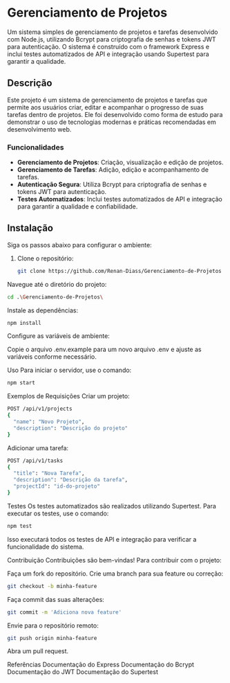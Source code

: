 # Gerenciamento de Projetos

Um sistema simples de gerenciamento de projetos e tarefas desenvolvido com Node.js, utilizando Bcrypt para criptografia de senhas e tokens JWT para autenticação. O sistema é construído com o framework Express e inclui testes automatizados de API e integração usando Supertest para garantir a qualidade.

## Descrição

Este projeto é um sistema de gerenciamento de projetos e tarefas que permite aos usuários criar, editar e acompanhar o progresso de suas tarefas dentro de projetos. Ele foi desenvolvido como forma de estudo para demonstrar o uso de tecnologias modernas e práticas recomendadas em desenvolvimento web.

### Funcionalidades
- **Gerenciamento de Projetos**: Criação, visualização e edição de projetos.
- **Gerenciamento de Tarefas**: Adição, edição e acompanhamento de tarefas.
- **Autenticação Segura**: Utiliza Bcrypt para criptografia de senhas e tokens JWT para autenticação.
- **Testes Automatizados**: Inclui testes automatizados de API e integração para garantir a qualidade e confiabilidade.

## Instalação

Siga os passos abaixo para configurar o ambiente:

1. Clone o repositório:
   ```bash
   git clone https://github.com/Renan-Diass/Gerenciamento-de-Projetos
   
Navegue até o diretório do projeto:

```bash
cd .\Gerenciamento-de-Projetos\
```
Instale as dependências:

```bash
npm install
```
Configure as variáveis de ambiente:

Copie o arquivo .env.example para um novo arquivo .env e ajuste as variáveis conforme necessário.

Uso
Para iniciar o servidor, use o comando:

```bash
npm start
```
Exemplos de Requisições
Criar um projeto:


```bash
POST /api/v1/projects
{
  "name": "Novo Projeto",
  "description": "Descrição do projeto"
}
```
Adicionar uma tarefa:

```bash
POST /api/v1/tasks
{
  "title": "Nova Tarefa",
  "description": "Descrição da tarefa",
  "projectId": "id-do-projeto"
}
```
Testes
Os testes automatizados são realizados utilizando Supertest. Para executar os testes, use o comando:

```bash
npm test
```
Isso executará todos os testes de API e integração para verificar a funcionalidade do sistema.

Contribuição
Contribuições são bem-vindas! Para contribuir com o projeto:

Faça um fork do repositório.
Crie uma branch para sua feature ou correção:

```bash
git checkout -b minha-feature
```
Faça commit das suas alterações:

```bash
git commit -m 'Adiciona nova feature'
```
Envie para o repositório remoto:
```bash
git push origin minha-feature
```
Abra um pull request.

Referências
Documentação do Express
Documentação do Bcrypt
Documentação do JWT
Documentação do Supertest
